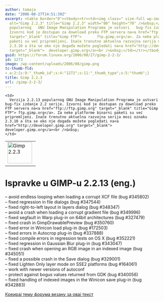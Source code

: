 ```yaml
---
author: tomaja
date: "2006-08-27T14:51:39Z"
excerpt: <table border="0"><tbody><tr><td><img class=" size-full wp-image-1272" src="https://linuxo.org/wp-content/uploads/2006/08/gimp.png"
  alt="Gimp 2.2.3" title="Gimp 2.2.3" width="80" height="70" />&nbsp;</td><td>Verzija  2.2.13
  popularnog   GNU Image Manipulation Programa je ustvari   bug-fix izdanje  2.2 serije.
  Izvorni kod je dostupan za download preko FTP servera na<a href="ftp://ftp.gimp.org"
  target="_blank" title="Gimp FTP">       ftp.gimp.org</a>. Za neke platforme binarni
  paketi su već pripremljeni. Inače trenutno aktuelna razvojna serija mosi oznaku
  2.3.10 a šta se oko nje događa možete pogledati na<a href="http://developer.gimp.org"
  target="_blank">  developer.gimp.org</a><br />&nbsp;</td></tr></tbody></table>
guid: https://forum.linuxo.org/2006/08/27/gimp-2-2-3/
id: 1273
image: /wp-content/uploads/2006/08/gimp.png
tc-thumb-fld:
- a:2:{s:9:"_thumb_id";s:4:"1272";s:11:"_thumb_type";s:5:"thumb";}
title: Gimp 2.2.3
url: /gimp-2-2-3/
---
```

<table border="0">
  <tr>
    <td>
      <img class=" size-full wp-image-1272" src="https://linuxo.org/wp-content/uploads/2006/08/gimp.png" alt="Gimp 2.2.3" title="Gimp 2.2.3" width="80" height="70" />&nbsp;
    </td>
    
    <td>
      Verzija 2.2.13 popularnog GNU Image Manipulation Programa je ustvari bug-fix izdanje 2.2 serije. Izvorni kod je dostupan za download preko FTP servera na<a href="ftp://ftp.gimp.org" target="_blank" title="Gimp FTP"> ftp.gimp.org</a>. Za neke platforme binarni paketi su već pripremljeni. Inače trenutno aktuelna razvojna serija mosi oznaku 2.3.10 a šta se oko nje događa možete pogledati na<a href="http://developer.gimp.org" target="_blank"> developer.gimp.org</a><br />&nbsp;
    </td>
  </tr>
</table>

<!--break-->

  
Ispravke u GIMP-u 2.2.13 (eng.)  
=========================

&#8211; avoid endless looping when loading a corrupt XCF file (bug #345802)  
&#8211; fixed regression in file dialogs (bug #347544)  
&#8211; fixed right-to-left layout in layers dialog (bug #348347)  
&#8211; avoid a crash when loading a corrupt gradient file (bug #349996)  
&#8211; fixed segfault in Warp plug-in on 64bit architectures (bug #327479)  
&#8211; fixed crash in GimpDrawablePreview (bug #350760)  
&#8211; fixed error in Winicon load plug-in (bug #172503)  
&#8211; fixed errors in Autocrop plug-in (bug #337888)  
&#8211; fixed compile errors in regression tests on OS X (bug #352221)  
&#8211; fixed regression in Gaussian Blur plug-in (bug #343047)  
&#8211; fixed crash when opening an RGB image in an indexed image (bug #345051)  
&#8211; fixed a possible crash in the Save dialog (bug #329001)  
&#8211; fixed Lighten Only layer mode on SSE2 platforms (bug #164061)  
&#8211; work with newer versions of autoconf  
&#8211; protect against bogus values returned from GDK (bug #340056)  
&#8211; fixed handling of indexed images in the Winicon save plug-in (bug #342883)

[Креирај тему форума везану за овај текст](https://linuxo.org/nova-tema-na-forumu/?se_pid=1273)